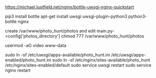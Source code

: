 https://michael.lustfield.net/nginx/bottle-uwsgi-nginx-quickstart

pip3 install bottle
apt-get install uwsgi uwsgi-plugin-python3 python3-bottle nginx

create /var/www/photo_hunt/photos and edit main.py->config['photos_directory']
chmod 777 /var/www/photo_hunt/photos

usermod -aG video www-data

sudo ln -sf /etc/uwsgi/apps-available/photo_hunt.ini /etc/uwsgi/apps-enabled/photo_hunt.ini
sudo ln -sf /etc/nginx/sites-available/photo_hunt /etc/nginx/sites-enabled/default
sudo service uwsgi restart
sudo service nginx restart
